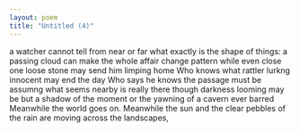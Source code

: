 ```yaml
---
layout: poem
title: "Untitled (4)"
---
```


a watcher cannot tell
from near or far
what exactly is the shape of things:
a passing cloud can make the whole
affair
change pattern
while even close
one loose stone
may send him
limping home
Who knows
what rattler lurkng
innocent may end the day
Who says he knows the passage
must be assumng
what seems nearby is really there
though darkness looming
may be but a shadow
of the moment or the yawning
of a cavern ever barred
Meanwhile the world goes on.
Meanwhile the sun and the clear pebbles of the rain
are moving across the landscapes,
